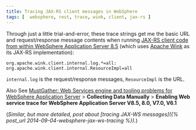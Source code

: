 ```yaml
---
title: Tracing JAX-RS client messages in WebSphere
tags: [  websphere, rest, trace, wink, client, jax-rs ]
---
```

Through just a little trial-and-error, these trace strings get me the basic URL and request/response message contents when running [JAX-RS client code from within WebSphere Application Server 8.5](http://www-01.ibm.com/support/knowledgecenter/SSAW57_8.5.5/com.ibm.websphere.nd.multiplatform.doc/ae/twbs_jaxrs_impl_client_winkrestclient.html) (which uses [Apache Wink](http://wink.apache.org/1.0/html/6.1%20Getting%20Started%20with%20Apache%20Wink%20Client.html) as its JAX-RS implementation):

`org.apache.wink.client.internal.log.*=all: org.apache.wink.client.internal.ResourceImpl=all`

`internal.log` is the request/response messages, `ResourceImpl` is the URL.

Also See [MustGather: Web Services engine and tooling problems for WebSphere Application Server](http://www-01.ibm.com/support/docview.wss?uid=swg21198363) > **Collecting Data Manually** > **Enabling Web service trace for WebSphere Application Server V8.5, 8.0, V7.0, V6.1**

(_Similar, but more detailed, post about [tracing JAX-WS messages]({% post_url 2014-09-04-websphere-jax-ws-tracing %})._)
